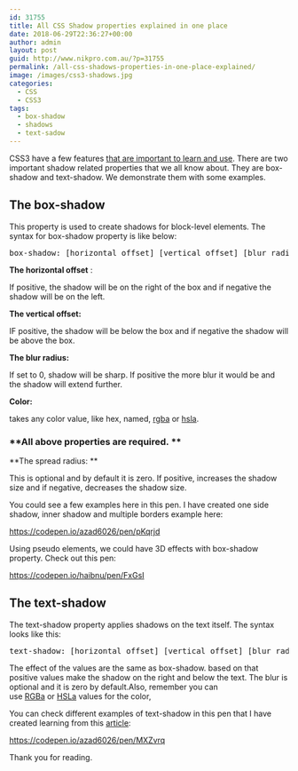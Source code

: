 ```yaml
---
id: 31755
title: All CSS Shadow properties explained in one place
date: 2018-06-29T22:36:27+00:00
author: admin
layout: post
guid: http://www.nikpro.com.au/?p=31755
permalink: /all-css-shadows-properties-in-one-place-explained/
image: /images/css3-shadows.jpg
categories:
  - CSS
  - CSS3
tags:
  - box-shadow
  - shadows
  - text-sadow
---
```


CSS3 have a few features <a href="http://www.nikpro.com.au/css-grid-layouts-and-css-new-variables-should-we-get-started/" target="_blank" rel="noopener noreferrer">that are important to learn and use</a>. There are two important shadow related properties that we all know about. They are box-shadow and text-shadow. We demonstrate them with some examples.

## The box-shadow

This property is used to create shadows for block-level elements. The syntax for box-shadow property is like below:

<pre>
<span class="token property">box-shadow</span><span class="token punctuation">:</span> [horizontal offset] [vertical offset] [blur radius] [optional spread radius] [color]<span class="token punctuation">;</span>
</pre>

**The horizontal offset** :

If positive, the shadow will be on the right of the box and if negative the shadow will be on the left.

**The vertical offset:**

IF positive, the shadow will be below the box and if negative the shadow will be above the box.

**The blur radius:**

If set to 0, shadow will be sharp. If positive the more blur it would be and the shadow will extend further.

**Color:**

takes any color value, like hex, named, [rgba](http://css-tricks.com/rgba-browser-support/) or [hsla](http://css-tricks.com/yay-for-hsla/).

### **All above properties are required. **

**The spread radius: **

This is optional and by default it is zero. If positive, increases the shadow size and if negative, decreases the shadow size.

You could see a few examples here in this pen. I have created one side shadow, inner shadow and multiple borders example here:

https://codepen.io/azad6026/pen/pKqrjd

Using pseudo elements, we could have 3D effects with box-shadow property. Check out this pen:

https://codepen.io/haibnu/pen/FxGsI

## The text-shadow

The text-shadow property applies shadows on the text itself. The syntax looks like this:

<pre>
<span class="token property">text-shadow</span><span class="token punctuation">:</span> [horizontal offset] [vertical offset] [blur radius] [color]<span class="token punctuation">;</span>
</pre>

The effect of the values are the same as box-shadow. based on that positive values make the shadow on the right and below the text. The blur is optional and it is zero by default.Also, remember you can use [RGBa](http://css-tricks.com/rgba-browser-support/) or [HSLa](http://css-tricks.com/examples/HSLaExplorer/) values for the color,

You can check different examples of text-shadow in this pen that I have created learning from this <a href="https://css-tricks.com/almanac/properties/t/text-shadow/" target="_blank" rel="noopener noreferrer">article</a>:

https://codepen.io/azad6026/pen/MXZvrq

Thank you for reading.
